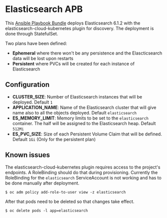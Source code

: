 # Elasticsearch APB

This [Ansible Playbook Bundle](https://github.com/ansibleplaybookbundle/ansible-playbook-bundle) deploys Elasticsearch 6.1.2 with the elasticsearch-cloud-kubernetes plugin for discovery. The deployment is done through StatefulSet.

Two plans have been defined:
* **Ephemeral** where there won't be any persistence and the Elascticsearch data will be lost upon restarts
* **Persistent** where PVCs will be created for each instance of Elasticsearch

## Configuration

* **CLUSTER_SIZE**: Number of Elasticsearch instances that will be deployed. Default `1`
* **APPLICATION_NAME**: Name of the Elasticsearch cluster that will give name also to all the objects deployed. Default `elasticsearch`
* **ES_MEMORY_LIMIT**: Memory limits to be set to the `elasticsearch` container. The half will be assigned to the Elasticsearch heap. Default `512Mi`
* **ES_PVC_SIZE**: Size of each Persistent Volume Claim that will be defined. Default `1Gi` (Only for the persistent plan)

## Known issues

The elasticsearch-cloud-kubernetes plugin requires access to the project's endpoints. A RoleBinding should do that during provisioning.
Currently the RoleBinding for the `elasticsearch` ServiceAccount is not working and has to be done manually after deployment.

```
$ oc adm policy add-role-to-user view -z elasticsearch
```
After that pods need to be deleted so that changes take effect.
```
$ oc delete pods -l app=elasticsearch
```
